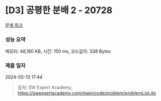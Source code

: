 # [D3] 공평한 분배 2 - 20728 

[문제 링크](https://swexpertacademy.com/main/code/problem/problemDetail.do?contestProbId=AY6cg0MKeVkDFAXt) 

### 성능 요약

메모리: 48,180 KB, 시간: 150 ms, 코드길이: 338 Bytes

### 제출 일자

2024-05-13 17:44



> 출처: SW Expert Academy, https://swexpertacademy.com/main/code/problem/problemList.do